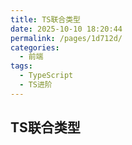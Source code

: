 ```yaml
---
title: TS联合类型
date: 2025-10-10 18:20:44
permalink: /pages/1d712d/
categories:
  - 前端
tags:
  - TypeScript
  - TS进阶
---
```

## TS联合类型